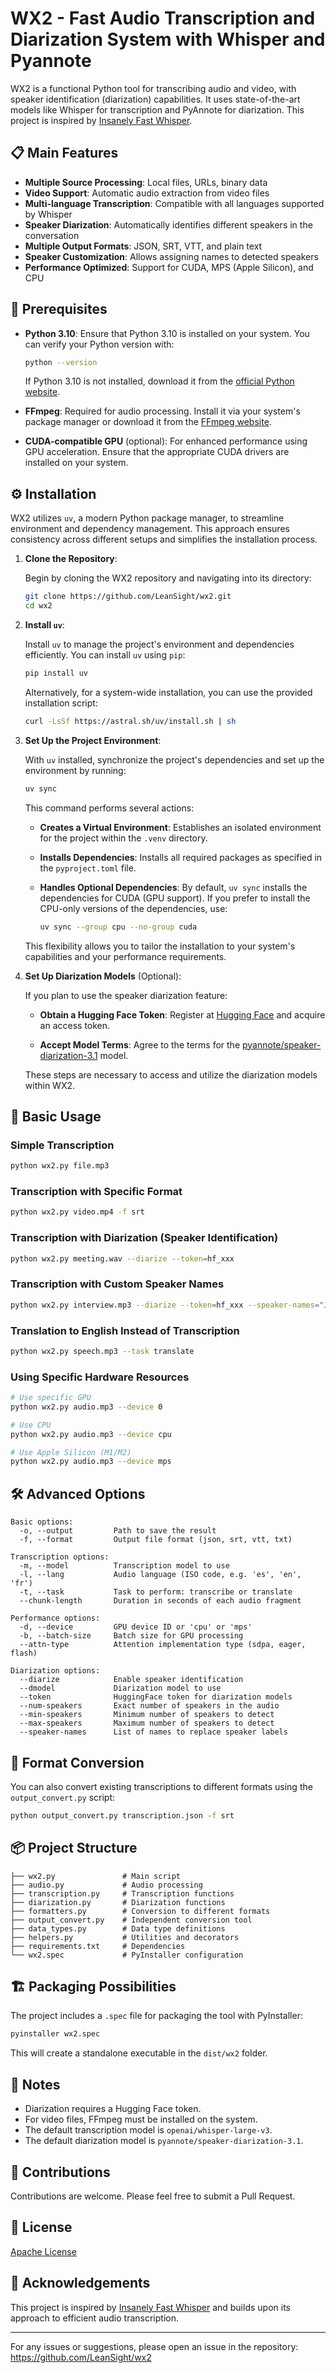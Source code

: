# WX2 - Fast Audio Transcription and Diarization System with Whisper and Pyannote

WX2 is a functional Python tool for transcribing audio and video, with speaker identification (diarization) capabilities. It uses state-of-the-art models like Whisper for transcription and PyAnnote for diarization. This project is inspired by [Insanely Fast Whisper](https://github.com/Vaibhavs10/insanely-fast-whisper).

## 📋 Main Features

- **Multiple Source Processing**: Local files, URLs, binary data
- **Video Support**: Automatic audio extraction from video files
- **Multi-language Transcription**: Compatible with all languages supported by Whisper
- **Speaker Diarization**: Automatically identifies different speakers in the conversation
- **Multiple Output Formats**: JSON, SRT, VTT, and plain text
- **Speaker Customization**: Allows assigning names to detected speakers
- **Performance Optimized**: Support for CUDA, MPS (Apple Silicon), and CPU

## 🔧 Prerequisites

- **Python 3.10**: Ensure that Python 3.10 is installed on your system. You can verify your Python version with:

  ```bash
  python --version
  ```

  If Python 3.10 is not installed, download it from the [official Python website](https://www.python.org/downloads/release/python-3100/).

- **FFmpeg**: Required for audio processing. Install it via your system's package manager or download it from the [FFmpeg website](https://ffmpeg.org/download.html).

- **CUDA-compatible GPU** (optional): For enhanced performance using GPU acceleration. Ensure that the appropriate CUDA drivers are installed on your system.

## ⚙️ Installation

WX2 utilizes `uv`, a modern Python package manager, to streamline environment and dependency management. This approach ensures consistency across different setups and simplifies the installation process.

1. **Clone the Repository**:

   Begin by cloning the WX2 repository and navigating into its directory:

   ```bash
   git clone https://github.com/LeanSight/wx2.git
   cd wx2
   ```

2. **Install `uv`**:

   Install `uv` to manage the project's environment and dependencies efficiently. You can install `uv` using `pip`:

   ```bash
   pip install uv
   ```

   Alternatively, for a system-wide installation, you can use the provided installation script:

   ```bash
   curl -LsSf https://astral.sh/uv/install.sh | sh
   ```

3. **Set Up the Project Environment**:

   With `uv` installed, synchronize the project's dependencies and set up the environment by running:

   ```bash
   uv sync
   ```

   This command performs several actions:

   - **Creates a Virtual Environment**: Establishes an isolated environment for the project within the `.venv` directory.

   - **Installs Dependencies**: Installs all required packages as specified in the `pyproject.toml` file.

   - **Handles Optional Dependencies**: By default, `uv sync` installs the dependencies for CUDA (GPU support). If you prefer to install the CPU-only versions of the dependencies, use:

     ```bash
     uv sync --group cpu --no-group cuda
     ```

   This flexibility allows you to tailor the installation to your system's capabilities and your performance requirements.

4. **Set Up Diarization Models** (Optional):

   If you plan to use the speaker diarization feature:

   - **Obtain a Hugging Face Token**: Register at [Hugging Face](https://huggingface.co/) and acquire an access token.

   - **Accept Model Terms**: Agree to the terms for the [pyannote/speaker-diarization-3.1](https://huggingface.co/pyannote/speaker-diarization-3.1) model.

   These steps are necessary to access and utilize the diarization models within WX2.

## 🚀 Basic Usage

### Simple Transcription

```bash
python wx2.py file.mp3
```

### Transcription with Specific Format

```bash
python wx2.py video.mp4 -f srt
```

### Transcription with Diarization (Speaker Identification)

```bash
python wx2.py meeting.wav --diarize --token=hf_xxx
```

### Transcription with Custom Speaker Names

```bash
python wx2.py interview.mp3 --diarize --token=hf_xxx --speaker-names="John,Mary,Peter"
```

### Translation to English Instead of Transcription

```bash
python wx2.py speech.mp3 --task translate
```

### Using Specific Hardware Resources

```bash
# Use specific GPU
python wx2.py audio.mp3 --device 0

# Use CPU
python wx2.py audio.mp3 --device cpu

# Use Apple Silicon (M1/M2)
python wx2.py audio.mp3 --device mps
```

## 🛠️ Advanced Options

```
Basic options:
  -o, --output         Path to save the result
  -f, --format         Output file format (json, srt, vtt, txt)

Transcription options:
  -m, --model          Transcription model to use
  -l, --lang           Audio language (ISO code, e.g. 'es', 'en', 'fr')
  -t, --task           Task to perform: transcribe or translate
  --chunk-length       Duration in seconds of each audio fragment

Performance options:
  -d, --device         GPU device ID or 'cpu' or 'mps'
  -b, --batch-size     Batch size for GPU processing
  --attn-type          Attention implementation type (sdpa, eager, flash)

Diarization options:
  --diarize            Enable speaker identification
  --dmodel             Diarization model to use
  --token              HuggingFace token for diarization models
  --num-speakers       Exact number of speakers in the audio
  --min-speakers       Minimum number of speakers to detect
  --max-speakers       Maximum number of speakers to detect
  --speaker-names      List of names to replace speaker labels
```

## 🔄 Format Conversion

You can also convert existing transcriptions to different formats using the `output_convert.py` script:

```bash
python output_convert.py transcription.json -f srt
```

## 📦 Project Structure

```
├── wx2.py               # Main script
├── audio.py             # Audio processing
├── transcription.py     # Transcription functions
├── diarization.py       # Diarization functions
├── formatters.py        # Conversion to different formats
├── output_convert.py    # Independent conversion tool
├── data_types.py        # Data type definitions
├── helpers.py           # Utilities and decorators
├── requirements.txt     # Dependencies
└── wx2.spec             # PyInstaller configuration
```

## 🏗️ Packaging Possibilities

The project includes a `.spec` file for packaging the tool with PyInstaller:

```bash
pyinstaller wx2.spec
```

This will create a standalone executable in the `dist/wx2` folder.

## 📝 Notes

- Diarization requires a Hugging Face token.
- For video files, FFmpeg must be installed on the system.
- The default transcription model is `openai/whisper-large-v3`.
- The default diarization model is `pyannote/speaker-diarization-3.1`.

## 🤝 Contributions

Contributions are welcome. Please feel free to submit a Pull Request.

## 📄 License

[Apache License](https://www.apache.org/licenses/LICENSE-2.0)

## 🙏 Acknowledgements

This project is inspired by [Insanely Fast Whisper](https://github.com/Vaibhavs10/insanely-fast-whisper) and builds upon its approach to efficient audio transcription.

---

For any issues or suggestions, please open an issue in the repository: https://github.com/LeanSight/wx2